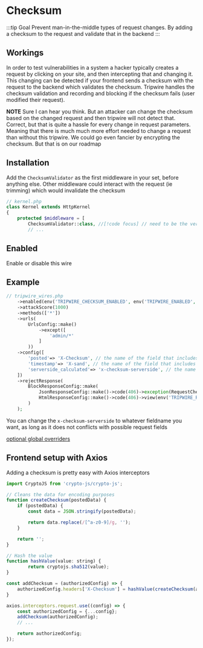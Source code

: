 
# Checksum
:::tip Goal
Prevent man-in-the-middle types of request changes. By adding a checksum to the request and validate that in the backend
:::

## Workings
In order to test vulnerabilities in a system a hacker typically creates a request by clicking on your site, and then intercepting that and changing it.
This changing can be detected if your frontend sends a checksum with the request to the backend which validates the checksum.
Tripwire handles the checksum validation and recording and blocking if the checksum fails (user modified their request).

**NOTE** Sure I can hear you think. But an attacker can change the checksum based on the changed request and then tripwire will not detect that.
Correct, but that is quite a hassle for every change in request parameters. 
Meaning that there is much much more effort needed to change a request than without this tripwire. We could go even fancier by encrypting the checksum. 
But that is on our roadmap

## Installation
Add the ```ChecksumValidator``` as the first middleware in your set, before anything else. Other middleware could interact with the request (ie trimming) which would invalidate the checksum
```php
// kernel.php
class Kernel extends HttpKernel
{
    protected $middleware = [
        ChecksumValidator::class, //[!code focus] // need to be the very first in your middleware set !
        // ... 
```

## Enabled
Enable or disable this wire

<!--@include: ./_attackscore.md-->

<!--@include: ./_methods.md-->

<!--@include: ./_urls.md-->

## Example
```php
// tripwire_wires.php
    ->enabled(env('TRIPWIRE_CHECKSUM_ENABLED', env('TRIPWIRE_ENABLED', true)))
    ->attackScore(1000)
    ->methods(['*'])
    ->urls(
        UrlsConfig::make()
            ->except([
                'admin/*'
            ]
        ))
    ->config([
        'posted'=> 'X-Checksum', // the name of the field that includes your frontend calculated checksum
        'timestamp'=> 'X-sand', // the name of the field that includes your frontend calculated checksum
        'serverside_calculated'=> 'x-checksum-serverside', // the name of the field that includes your frontend calculated checksum
    ])
    ->rejectResponse(
        BlockResponseConfig::make(
            JsonResponseConfig::make()->code(406)->exception(RequestChecksumFailedException::class),
            HtmlResponseConfig::make()->code(406)->view(env('TRIPWIRE_REJECT_PAGE', 'tripwire-laravel::blocked')),
        )
    );
```
You can change the ```x-checksum-serverside``` to whatever fieldname you want, as long as it does not conflicts with possible request fields

[optional global overriders](./optionals.md)


## Frontend setup with Axios

Adding a checksum is pretty easy with Axios interceptors

```js
import CryptoJS from 'crypto-js/crypto-js';

// Cleans the data for encoding purposes
function createChecksum(postedData) {
    if (postedData) {
        const data = JSON.stringify(postedData);

        return data.replace(/[^a-z0-9]/g, '');
    }

    return '';
}

// Hash the value
function hashValue(value: string) {
        return cryptojs.sha512(value);
}

const addChecksum = (authorizedConfig) => {
    authorizedConfig.headers['X-Checksum'] = hashValue(createChecksum(authorizedConfig.data));
}

axios.interceptors.request.use((config) => {
    const authorizedConfig = {...config};
    addChecksum(authorizedConfig);
    // ...

    return authorizedConfig;
});

```



